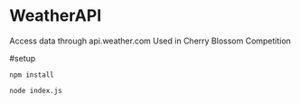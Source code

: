# WeatherAPI
Access data through api.weather.com
Used in Cherry Blossom Competition

#setup

`npm install`

`node index.js`
